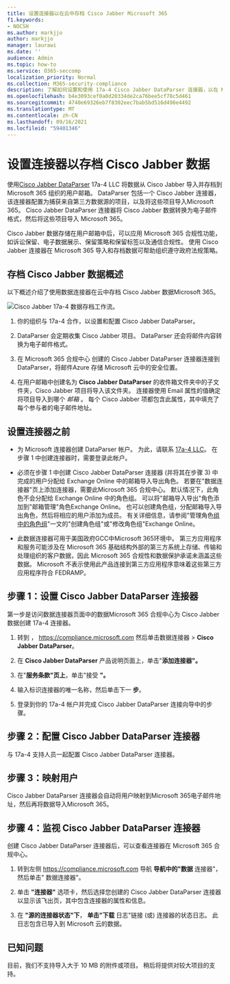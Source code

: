 ```yaml
---
title: 设置连接器以在云中存档 Cisco Jabber Microsoft 365
f1.keywords:
- NOCSH
ms.author: markjjo
author: markjjo
manager: laurawi
ms.date: ''
audience: Admin
ms.topic: how-to
ms.service: O365-seccomp
localization_priority: Normal
ms.collection: M365-security-compliance
description: 了解如何设置和使用 17a-4 Cisco Jabber DataParser 连接器，以在 Microsoft 365 中导入和存档 Cisco Jabber 数据。
ms.openlocfilehash: b4e3093cef0a0d20334de2ca76bee5cf78c5d461
ms.sourcegitcommit: 4740e69326eb7f8302eec7bab5bd516d498e4492
ms.translationtype: MT
ms.contentlocale: zh-CN
ms.lasthandoff: 09/16/2021
ms.locfileid: "59401346"
---
```

# <a name="set-up-a-connector-to-archive-cisco-jabber-data"></a>设置连接器以存档 Cisco Jabber 数据

使用[Cisco Jabber DataParser](https://www.17a-4.com/jabber-dataparser/) 17a-4 LLC 将数据从 Cisco Jabber 导入并存档到 Microsoft 365 组织的用户邮箱。 DataParser 包括一个 Cisco Jabber 连接器，该连接器配置为捕获来自第三方数据源的项目，以及将这些项目导入Microsoft 365。 Cisco Jabber DataParser 连接器将 Cisco Jabber 数据转换为电子邮件格式，然后将这些项目导入 Microsoft 365。

Cisco Jabber 数据存储在用户邮箱中后，可以应用 Microsoft 365 合规性功能，如诉讼保留、电子数据展示、保留策略和保留标签以及通信合规性。 使用 Cisco Jabber 连接器在 Microsoft 365 导入和存档数据可帮助组织遵守政府法规策略。

## <a name="overview-of-archiving-cisco-jabber-data"></a>存档 Cisco Jabber 数据概述

以下概述介绍了使用数据连接器在云中存档 Cisco Jabber 数据Microsoft 365。

![Cisco Jabber 17a-4 数据存档工作流。](../media/CiscoJabberDataParserConnectorWorkflow.png)

1. 你的组织与 17a-4 合作，以设置和配置 Cisco Jabber DataParser。

2. DataParser 会定期收集 Cisco Jabber 项目。 DataParser 还会将邮件内容转换为电子邮件格式。

3. 在 Microsoft 365 合规中心 创建的 Cisco Jabber DataParser 连接器连接到 DataParser，将邮件Azure 存储 Microsoft 云中的安全位置。

4. 在用户邮箱中创建名为 **Cisco Jabber DataParser** 的收件箱文件夹中的子文件夹，Cisco Jabber 项目将导入该文件夹。 连接器使用 Email 属性的值确定将项目导入到哪个 *邮箱* 。 每个 Cisco Jabber 项都包含此属性，其中填充了每个参与者的电子邮件地址。

## <a name="before-you-set-up-a-connector"></a>设置连接器之前

- 为 Microsoft 连接器创建 DataParser 帐户。 为此，请联系 [17a-4 LLC](https://www.17a-4.com/contact/)。 在步骤 1 中创建连接器时，需要登录此帐户。

- 必须在步骤 1 中创建 Cisco Jabber DataParser 连接器 (并将其在步骤 3) 中完成的用户分配给 Exchange Online 中的邮箱导入导出角色。 若要在"数据连接器"页上添加连接器，需要此Microsoft 365 合规中心。 默认情况下，此角色不会分配给 Exchange Online 中的角色组。 可以将"邮箱导入导出"角色添加到"邮箱管理"角色Exchange Online。 也可以创建角色组，分配邮箱导入导出角色，然后将相应的用户添加为成员。 有关详细信息，请参阅"管理角色[组中的角色组](/Exchange/permissions-exo/role-groups#create-role-groups)"[](/Exchange/permissions-exo/role-groups#modify-role-groups)一文的"创建角色组"或"修改角色组"Exchange Online。

- 此数据连接器可用于美国政府GCC中Microsoft 365环境中。 第三方应用程序和服务可能涉及在 Microsoft 365 基础结构外部的第三方系统上存储、传输和处理组织的客户数据，因此 Microsoft 365 合规性和数据保护承诺未涵盖这些数据。 Microsoft 不表示使用此产品连接到第三方应用程序意味着这些第三方应用程序符合 FEDRAMP。

## <a name="step-1-set-up-a-cisco-jabber-dataparser-connector"></a>步骤 1：设置 Cisco Jabber DataParser 连接器

第一步是访问数据连接器页面中的数据Microsoft 365 合规中心为 Cisco Jabber 数据创建 17a-4 连接器。

1. 转到 ， <https://compliance.microsoft.com> 然后单击数据连接器  >  **Cisco Jabber DataParser**。

2. 在 **Cisco Jabber DataParser** 产品说明页面上，单击"**添加连接器"。**

3. 在"**服务条款"页上**，单击"接受 **"。**

4. 输入标识连接器的唯一名称，然后单击下一 **步**。

5. 登录到你的 17a-4 帐户并完成 Cisco Jabber DataParser 连接向导中的步骤。

## <a name="step-2-configure-the-cisco-jabber-dataparser-connector"></a>步骤 2：配置 Cisco Jabber DataParser 连接器

与 17a-4 支持人员一起配置 Cisco Jabber DataParser 连接器。

## <a name="step-3-map-users"></a>步骤 3：映射用户

Cisco Jabber DataParser 连接器会自动将用户映射到Microsoft 365电子邮件地址，然后再将数据导入Microsoft 365。

## <a name="step-4-monitor-the-cisco-jabber-dataparser-connector"></a>步骤 4：监视 Cisco Jabber DataParser 连接器

创建 Cisco Jabber DataParser 连接器后，可以查看连接器在 Microsoft 365 合规中心。

1. 转到左侧 <https://compliance.microsoft.com> 导航 **导航中的"数据** 连接器"，然后单击" 数据连接器"。

2. 单击 **"连接器"** 选项卡，然后选择您创建的 Cisco Jabber DataParser 连接器以显示该飞出页，其中包含连接器的属性和信息。

3. 在 **"源的连接器状态"下**， **单击"下载** 日志"链接 (或) 连接器的状态日志。 此日志包含已导入到 Microsoft 云的数据。

## <a name="known-issues"></a>已知问题

目前，我们不支持导入大于 10 MB 的附件或项目。 稍后将提供对较大项目的支持。
